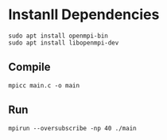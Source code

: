# Instanll Dependencies
```
sudo apt install openmpi-bin
sudo apt install libopenmpi-dev
```

## Compile
```
mpicc main.c -o main
```

## Run
```
mpirun --oversubscribe -np 40 ./main
```
